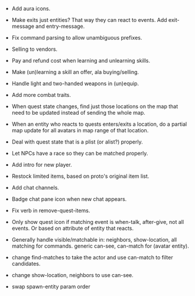 * Add aura icons.

* Make exits just entities? That way they can react to events. Add exit-message
  and entry-message.

* Fix command parsing to allow unambiguous prefixes.

* Selling to vendors.

* Pay and refund cost when learning and unlearning skills.

* Make (un)learning a skill an offer, ala buying/selling.

* Handle light and two-handed weapons in (un)equip.

* Add more combat traits.

* When quest state changes, find just those locations on the map that need
  to be updated instead of sending the whole map.

* When an entity who reacts to quests enters/exits a location, do a partial map
  update for all avatars in map range of that location.

* Deal with quest state that is a plist (or alist?) properly.

* Let NPCs have a race so they can be matched properly.

* Add intro for new player.

* Restock limited items, based on proto's original item list.

* Add chat channels.

* Badge chat pane icon when new chat appears.

* Fix verb in remove-quest-items.

* Only show quest icon if matching event is when-talk, after-give, not all
  events. Or based on attribute of entity that reacts.

* Generally handle visible/matchable in: neighbors, show-location, all matching
  for commands. generic can-see, can-match for (avatar entity).

* change find-matches to take the actor and use can-match to filter candidates.

* change show-location, neighbors to use can-see.

* swap spawn-entity param order
